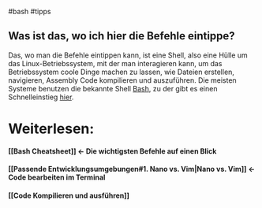 #bash #tipps 

## Was ist das, wo ich hier die Befehle eintippe?
Das, wo man die Befehle eintippen kann, ist eine Shell, also eine Hülle um das Linux-Betriebssystem, mit der man interagieren kann, um das Betriebssystem coole Dinge machen zu lassen, wie Dateien erstellen, navigieren, Assembly Code kompilieren und auszuführen.
Die meisten Systeme benutzen die bekannte Shell [Bash](https://www.gnu.org/software/bash/), zu der gibt es einen Schnelleinstieg [hier](https://www.youtube.com/watch?v=I4EWvMFj37g&t=23s).
# Weiterlesen:
#### [[Bash Cheatsheet]] <- Die wichtigsten Befehle auf einen Blick
#### [[Passende Entwicklungsumgebungen#1. Nano vs. Vim|Nano vs. Vim]] <- Code bearbeiten im Terminal
#### [[Code Kompilieren und ausführen]]